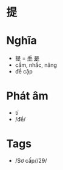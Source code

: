 # 提

# Nghĩa
* 提 = [手](手.md) [是](是.md)
* cầm, nhấc, nâng
* đề cập

# Phát âm
* tí
*  /đề/

# Tags
* /Sơ cấp//29/

<script>window.HANZI_FIELD='提';</script>
